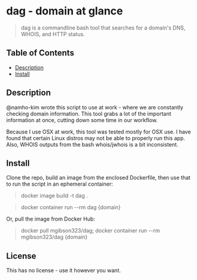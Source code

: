# dag - domain at glance 


> dag is a commandline bash tool that searches for a domain's DNS, WHOIS, and HTTP status. 

## Table of Contents

- [Description](#description)
- [Install](#install) 

## Description

@namho-kim wrote this script to use at work - where we are constantly checking domain information. This tool grabs a lot of the important information at once, cutting down some time in our workflow. 

Because I use OSX at work, this tool was tested mostly for OSX use. I have found that certain Linux distros may not be able to properly run this app. Also, WHOIS outputs from the bash whois/jwhois is a bit inconsistent. 

## Install

Clone the repo, build an image from the enclosed Dockerfile, then use that to run the script in an ephemeral container:
> docker image build -t dag .

> docker container run --rm dag {domain}

Or, pull the image from Docker Hub: 
> docker pull mgibson323/dag; docker container run --rm mgibson323/dag {domain}
## License

This has no license - use it however you want.  
